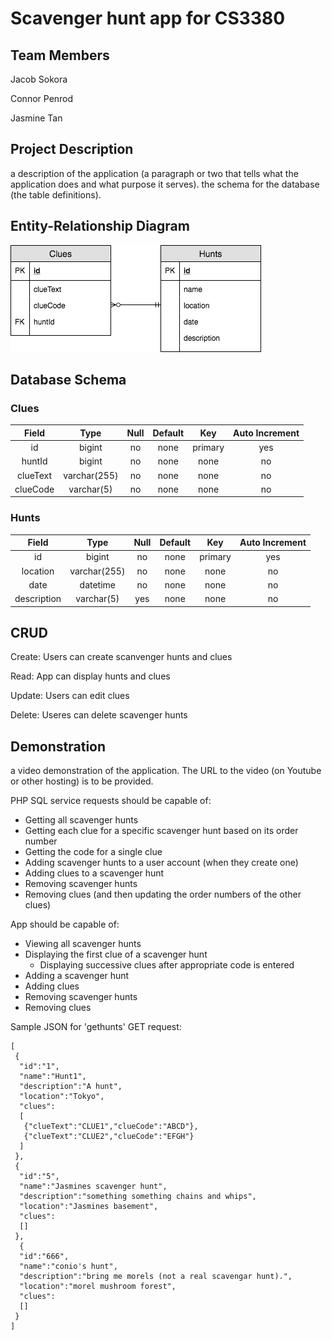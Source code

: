 # Scavenger hunt app for CS3380
## Team Members
Jacob Sokora

Connor Penrod

Jasmine Tan

## Project Description
a description of the application (a paragraph or two that tells what the application does and what purpose it serves).
the schema for the database (the table definitions).


## Entity-Relationship Diagram

![alt text](https://github.com/jacobsokora/congenial-octo-guacamole/blob/master/ERD.png)
## Database Schema
### Clues 
| Field | Type | Null | Default | Key | Auto Increment |
|:----:|:------:|:------:|:------:|:------:|:-------------:|
| id | bigint | no | none | primary | yes |
|huntId | bigint | no | none | none | no |
| clueText | varchar(255) | no | none | none | no |
| clueCode | varchar(5) | no | none | none | no |

### Hunts 
| Field | Type | Null | Default | Key | Auto Increment |
|:----:|:------:|:------:|:------:|:------:|:-------------:|
| id | bigint | no | none | primary | yes |
|location | varchar(255) | no | none | none | no |
| date | datetime | no | none | none | no |
| description | varchar(5) | yes | none | none | no |

## CRUD
Create: Users can create scanvenger hunts and clues

Read: App can display hunts and clues

Update: Users can edit clues 

Delete: Useres can delete scavenger hunts 

## Demonstration
a video demonstration of the application. The URL to the video (on Youtube or other hosting) is to be provided.

PHP SQL service requests should be capable of:
* Getting all scavenger hunts
* Getting each clue for a specific scavenger hunt based on its order number
* Getting the code for a single clue
* Adding scavenger hunts to a user account (when they create one)
* Adding clues to a scavenger hunt
* Removing scavenger hunts
* Removing clues (and then updating the order numbers of the other clues)

App should be capable of:
* Viewing all scavenger hunts
* Displaying the first clue of a scavenger hunt
  * Displaying successive clues after appropriate code is entered
* Adding a scavenger hunt
* Adding clues
* Removing scavenger hunts
* Removing clues

Sample JSON for 'gethunts' GET request:
```
[
 {
  "id":"1",
  "name":"Hunt1",
  "description":"A hunt",
  "location":"Tokyo",
  "clues":
  [
   {"clueText":"CLUE1","clueCode":"ABCD"},
   {"clueText":"CLUE2","clueCode":"EFGH"}
  ]
 },
 {
  "id":"5",
  "name":"Jasmines scavenger hunt",
  "description":"something something chains and whips",
  "location":"Jasmines basement",
  "clues":
  []
 },
  {
  "id":"666",
  "name":"conio's hunt",
  "description":"bring me morels (not a real scavengar hunt).",
  "location":"morel mushroom forest",
  "clues":
  []
 }
]
```
